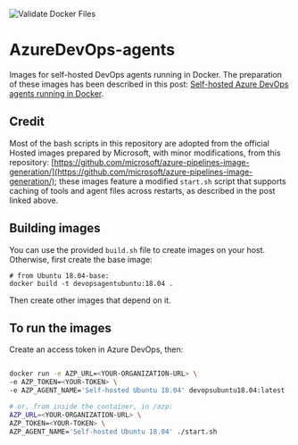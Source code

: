 ![Validate Docker Files](https://github.com/RobertoPrevato/AzureDevOps-agents/workflows/Validate%20Docker%20Files/badge.svg)

# AzureDevOps-agents
Images for self-hosted DevOps agents running in Docker. The preparation of these images has been described in this post: [Self-hosted Azure DevOps agents running in Docker](https://robertoprevato.github.io).

## Credit
Most of the bash scripts in this repository are adopted from the official Hosted images prepared by Microsoft, with minor modifications, from this repository: [https://github.com/microsoft/azure-pipelines-image-generation/](https://github.com/microsoft/azure-pipelines-image-generation/); these images feature a modified `start.sh` script that supports caching of tools and agent files across restarts, as described in the post linked above.

## Building images
You can use the provided `build.sh` file to create images on your host.
Otherwise, first create the base image:

```
# from Ubuntu 18.04-base:
docker build -t devopsagentubuntu:18.04 .
```

Then create other images that depend on it.

## To run the images
Create an access token in Azure DevOps, then:

```bash

docker run -e AZP_URL=<YOUR-ORGANIZATION-URL> \
-e AZP_TOKEN=<YOUR-TOKEN> \
-e AZP_AGENT_NAME='Self-hosted Ubuntu 18.04' devopsubuntu18.04:latest

# or, from inside the container, in /azp:
AZP_URL=<YOUR-ORGANIZATION-URL> \
AZP_TOKEN=<YOUR-TOKEN> \
AZP_AGENT_NAME='Self-hosted Ubuntu 18.04' ./start.sh
```
